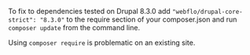 To fix to dependencies tested on Drupal 8.3.0 add ```"webflo/drupal-core-strict": "8.3.0"``` to the require section of your composer.json and run ```composer update``` from the command line.

Using ```composer require``` is problematic on an existing site.
